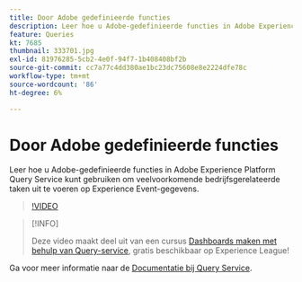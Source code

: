 ```yaml
---
title: Door Adobe gedefinieerde functies
description: Leer hoe u Adobe-gedefinieerde functies in Adobe Experience Platform Query Service kunt gebruiken om veelvoorkomende bedrijfsgerelateerde taken uit te voeren op Experience Event-gegevens.
feature: Queries
kt: 7685
thumbnail: 333701.jpg
exl-id: 81976285-5cb2-4e0f-94f7-1b408408bf2b
source-git-commit: cc7a77c4dd380ae1bc23dc75608e8e2224dfe78c
workflow-type: tm+mt
source-wordcount: '86'
ht-degree: 6%

---
```


# Door Adobe gedefinieerde functies

Leer hoe u Adobe-gedefinieerde functies in Adobe Experience Platform Query Service kunt gebruiken om veelvoorkomende bedrijfsgerelateerde taken uit te voeren op Experience Event-gegevens.

>[!VIDEO](https://video.tv.adobe.com/v/333701?quality=12&learn=on)

>[!INFO]
>
> Deze video maakt deel uit van een cursus [Dashboards maken met behulp van Query-service](https://experienceleague.adobe.com/?recommended=ExperiencePlatform-D-1-2021.1.qsvc.dash), gratis beschikbaar op Experience League!

Ga voor meer informatie naar de [Documentatie bij Query Service](https://experienceleague.adobe.com/docs/experience-platform/query/home.html?lang=nl).
